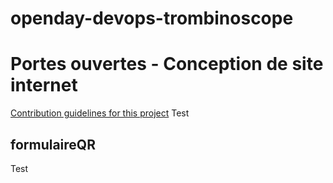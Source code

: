 # openday-devops-trombinoscope

# Portes ouvertes - Conception de site internet

[Contribution guidelines for this project](docs/CONTRIBUTING.md)
Test

## formulaireQR
Test